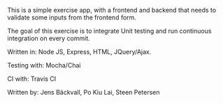 This is a simple exercise app, with a frontend and backend that needs to validate some inputs from the frontend form.

The goal of this exercise is to integrate Unit testing and run continuous integration on every commit.

Written in: Node JS, Express, HTML, JQuery/Ajax.

Testing with: Mocha/Chai

CI with: Travis CI

Written by: Jens Bäckvall, Po Kiu Lai, Steen Petersen

